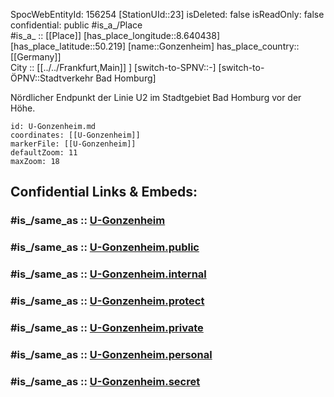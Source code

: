 ﻿---
location:
- 50.219
- 8.640438
mapmarker: subway
mapzoom:
- 8
- 18
tags:
- geo/station/subway
type: Station
---

SpocWebEntityId: 156254
[StationUId::23] 
isDeleted: false
isReadOnly: false
confidential: public
#is_a_/Place  
#is_a_ :: [[Place]] 
[has_place_longitude::8.640438] 
[has_place_latitude::50.219] 
[name::Gonzenheim] 
has_place_country:: [[Germany]]  
City :: [[../../Frankfurt,Main]] ] 
[switch-to-SPNV::-] 
[switch-to-ÖPNV::Stadtverkehr Bad Homburg] 

Nördlicher Endpunkt der Linie U2 im Stadtgebiet Bad Homburg vor der Höhe.

```leaflet
id: U-Gonzenheim.md
coordinates: [[U-Gonzenheim]] 
markerFile: [[U-Gonzenheim]] 
defaultZoom: 11 
maxZoom: 18
```


## Confidential Links & Embeds: 

### #is_/same_as :: [U-Gonzenheim](U-Gonzenheim.md) 

### #is_/same_as :: [U-Gonzenheim.public](/_public/Earth/Continent/Europe/Europe~Central/Germany/Germany~West/Hessen/counties~Hessen/Frankfurt~Main/Stations-FFM~U/U-Gonzenheim.public.md) 

### #is_/same_as :: [U-Gonzenheim.internal](/_internal/Earth/Continent/Europe/Europe~Central/Germany/Germany~West/Hessen/counties~Hessen/Frankfurt~Main/Stations-FFM~U/U-Gonzenheim.internal.md) 

### #is_/same_as :: [U-Gonzenheim.protect](/_protect/Earth/Continent/Europe/Europe~Central/Germany/Germany~West/Hessen/counties~Hessen/Frankfurt~Main/Stations-FFM~U/U-Gonzenheim.protect.md) 

### #is_/same_as :: [U-Gonzenheim.private](/_private/Earth/Continent/Europe/Europe~Central/Germany/Germany~West/Hessen/counties~Hessen/Frankfurt~Main/Stations-FFM~U/U-Gonzenheim.private.md) 

### #is_/same_as :: [U-Gonzenheim.personal](/_personal/Earth/Continent/Europe/Europe~Central/Germany/Germany~West/Hessen/counties~Hessen/Frankfurt~Main/Stations-FFM~U/U-Gonzenheim.personal.md) 

### #is_/same_as :: [U-Gonzenheim.secret](/_secret/Earth/Continent/Europe/Europe~Central/Germany/Germany~West/Hessen/counties~Hessen/Frankfurt~Main/Stations-FFM~U/U-Gonzenheim.secret.md)

